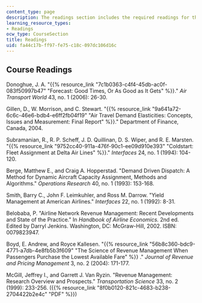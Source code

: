```yaml
---
content_type: page
description: The readings section includes the required readings for this course.
learning_resource_types:
- Readings
ocw_type: CourseSection
title: Readings
uid: fa44c17b-ff97-fe75-c18c-097dc106d16c
---
```


Course Readings
---------------

Donoghue, J. A. "{{% resource_link "7c1b0363-c4f4-45db-ac0f-083f50997b47" "Forecast: Good Times, Or As Good as It Gets" %}}." _Air Transport World_ 43, no. 1 (2006): 26-30.

Gillen, D., W. Morrison, and C. Stewart. "{{% resource_link "9a641a72-6c6c-46e6-bdb4-e6ff2fb04f19" "Air Travel Demand Elasticities: Concepts, Issues and Measurement: Final Report" %}}." Department of Finance, Canada, 2004.

Subramanian, R., R. P. Scheff, J. D. Quillinan, D. S. Wiper, and R. E. Marsten. "{{% resource_link "9752cc40-911a-476f-90c1-ee09d910e393" "Coldstart: Fleet Assignment at Delta Air Lines" %}}." _Interfaces_ 24, no. 1 (1994): 104-120.

Berge, Matthew E., and Craig A. Hopperstad. "Demand Driven Dispatch: A Method for Dynamic Aircraft Capacity Assignment, Methods and Algorithms." _Operations Research_ 40, no. 1 (1993): 153-168.

Smith, Barry C., John F. Leimkuhler, and Ross M. Darrow. "Yield Management at American Airlines." _Interfaces_ 22, no. 1 (1992): 8-31.

Belobaba, P. "Airline Network Revenue Management: Recent Developments and State of the Practice." In _Handbook of Airline Economics._ 2nd ed. Edited by Darryl Jenkins. Washington, DC: McGraw-Hill, 2002. ISBN: 0079823947.

Boyd, E. Andrew, and Royce Kallesen. "{{% resource_link "56b8c360-bdc9-4771-a7db-4e8fb5b3f609" "The Science of Revenue Management When Passengers Purchase the Lowest Available Fare" %}} ." _Journal of Revenue and Pricing Management_ 3, no. 2 (2004): 171-177.

McGill, Jeffrey I., and Garrett J. Van Ryzin. "Revenue Management: Research Overview and Prospects." _Transportation Science_ 33, no. 2 (1999): 233-256. ({{% resource_link "8f0b0120-821c-4683-b238-2704422b2e4c" "PDF" %}})